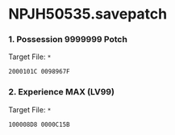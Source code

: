 # NPJH50535.savepatch

### 1. Possession 9999999 Potch

Target File: `*`

```
2000101C 0098967F
```

### 2. Experience MAX (LV99)

Target File: `*`

```
100008D8 0000C15B
```

